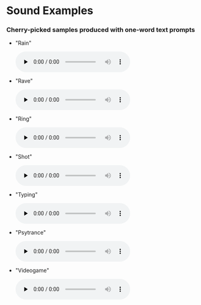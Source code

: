 # Sound Examples
 
### Cherry-picked samples produced with one-word text prompts 
- "Rain"

  <audio controls preload="none" src="{{ site.baseurl }}/assets/rain.wav"
 type="audio/wav"> </audio>
 
 
 - "Rave"
 
   <audio controls preload="none" src="{{ site.baseurl }}/assets/rave.wav"
 type="audio/wav"> </audio>
 
 
 - "Ring"
 
   <audio controls preload="none" src="{{ site.baseurl }}/assets/ring.wav"
 type="audio/wav"> </audio>
 
 
 - "Shot"
 
   <audio controls preload="none" src="{{ site.baseurl }}/assets/shot.wav"
 type="audio/wav"> </audio>
 
 
 - "Typing"
 
   <audio controls preload="none" src="{{ site.baseurl }}/assets/typing.wav"
 type="audio/wav"> </audio>
 
 
 - "Psytrance"
 
   <audio controls preload="none" src="{{ site.baseurl }}/assets/psytrance.wav"
 type="audio/wav"> </audio>
 
 
 - "Videogame"
 
   <audio controls preload="none" src="{{ site.baseurl }}/assets/videogame.wav"
 type="audio/wav"> </audio>
